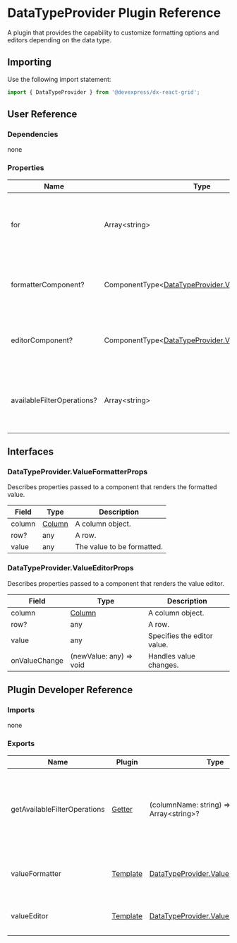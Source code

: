# DataTypeProvider Plugin Reference

A plugin that provides the capability to customize formatting options and editors depending on the data type.

## Importing

Use the following import statement:

```js
import { DataTypeProvider } from '@devexpress/dx-react-grid';
```

## User Reference

### Dependencies

none

### Properties

Name | Type | Default | Description
-----|------|---------|------------
for | Array&lt;string&gt; | | The names of columns associated with the specified formatter and editor.
formatterComponent? | ComponentType&lt;[DataTypeProvider.ValueFormatterProps](#datatypeprovidervalueformatterprops)&gt; | | A component that renders the formatted value.
editorComponent? | ComponentType&lt;[DataTypeProvider.ValueEditorProps](#datatypeprovidervalueeditorprops)&gt; | | A component that renders a custom editor.
availableFilterOperations? | Array&lt;string&gt; | | The names of filter operations available for an associated columns.

## Interfaces

### DataTypeProvider.ValueFormatterProps

Describes properties passed to a component that renders the formatted value.

Field | Type | Description
------|------|------------
column | [Column](grid.md#column) | A column object.
row? | any | A row.
value | any | The value to be formatted.

### DataTypeProvider.ValueEditorProps

Describes properties passed to a component that renders the value editor.

Field | Type | Description
------|------|------------
column | [Column](grid.md#column) | A column object.
row? | any | A row.
value | any | Specifies the editor value.
onValueChange | (newValue: any) => void | Handles value changes.

## Plugin Developer Reference

### Imports

none

### Exports

Name | Plugin | Type | Description
-----|--------|------|------------
getAvailableFilterOperations | [Getter](../../../dx-react-core/docs/reference/getter.md) | (columnName: string) => Array&lt;string&gt;? | A function that returns the names of filter operations available for a particular column.
valueFormatter | [Template](../../../dx-react-core/docs/reference/template.md) | [DataTypeProvider.ValueFormatterProps](#datatypeprovidervalueformatterprops) | A template that renders the formatted value.
valueEditor | [Template](../../../dx-react-core/docs/reference/template.md) | [DataTypeProvider.ValueEditorProps](#datatypeprovidervalueeditorprops) | A template that renders the editor.
